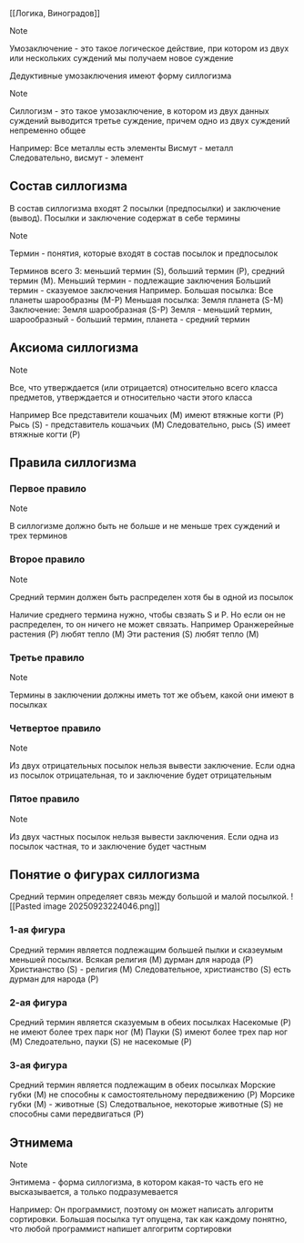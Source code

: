 [[Логика, Виноградов]]

> [!NOTE]
> Умозаключение - это такое логическое действие, при котором из двух или нескольких суждений мы получаем новое суждение

Дедуктивные умозаключения имеют форму силлогизма

> [!NOTE]
> Силлогизм - это такое умозаключение, в котором из двух данных суждений выводится третье суждение, причем одно из двух суждений непременно общее

Например: 
Все металлы есть элементы
Висмут - металл
Следовательно, висмут - элемент
## Состав силлогизма
В состав силлогизма входят 2 посылки (предпосылки) и заключение (вывод). Посылки и заключение содержат в себе термины

> [!NOTE]
> Термин - понятия, которые входят в состав посылок и предпосылок

Терминов всего 3: меньший термин (S), больший термин (P), средний термин (M). 
Меньший термин - подлежащие заключения
Больший термин - сказуемое заключения
Например.
Большая посылка: Все планеты шарообразны (M-P)
Меньшая посылка: Земля планета (S-M)
Заключение: Земля шарообразная (S-P)
Земля - меньший термин, шарообразный - больший термин, планета - средний термин
## Аксиома силлогизма

> [!NOTE]
> Все, что утверждается (или отрицается) относительно всего класса предметов, утверждается и относительно части этого класса

Например
Все представители кошачьих (M) имеют втяжные когти (P)
Рысь (S) - представитель кошачьих (M)
Следовательно, рысь (S) имеет втяжные когти (P)
## Правила силлогизма
### Первое правило

> [!NOTE]
> В силлогизме должно быть не больше и не меньше трех суждений и трех терминов

### Второе правило

> [!NOTE]
> Средний термин должен быть распределен хотя бы в одной из посылок

Наличие среднего термина нужно, чтобы свзяать S и P. Но если он не распределен, то он ничего не может связать. Например
Оранжерейные растения (P) любят тепло (M)
Эти растения (S) любят тепло (M)
### Третье правило

> [!NOTE]
> Термины в заключении должны иметь тот же объем, какой они имеют в посылках

### Четвертое правило

> [!NOTE]
> Из двух отрицательных посылок нельзя вывести заключение. Если одна из посылок отрицательная, то и заключение будет отрицательным

### Пятое правило

> [!NOTE]
> Из двух частных посылок нельзя вывести заключения. Если одна из посылок частная, то и заключение будет частным

## Понятие о фигурах силлогизма
Средний термин определяет связь между большой и малой посылкой. 
![[Pasted image 20250923224046.png]]
### 1-ая фигура
Средний термин является подлежащим большей пылки и сказеумым меньшей посылки.
Всякая религия (M) дурман для народа (P)
Христианство (S) - религия (M)
Следовательное, христианство (S) есть дурман для народа (P)
### 2-ая фигура
Средний термин является сказуемым в обеих посылках
Насекомые (P) не имеют более трех парк ног (M)
Пауки (S) имеют более трех пар ног (M)
Следоательно, пауки (S) не насекомые (P)
### 3-ая фигура
Средний термин является подлежащим в обеих посылках
Морские губки (M) не способны к самостоятельному передвижению (P)
Морсике губки (M) - животные (S)
Следотвальное, некоторые животные (S) не способны сами передвигаться (P)
## Этнимема

> [!NOTE]
> Энтимема - форма силлогизма, в котором какая-то часть его не высказывается, а только подразумевается

Например: Он программист, поэтому он может написать алгоритм сортировки. Большая посылка тут опущена, так как каждому понятно, что любой программист напишет алгогритм сортировки
